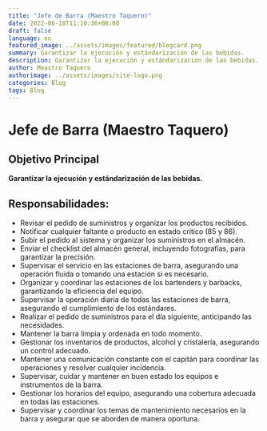 ```yaml
---
title: "Jefe de Barra (Maestro Taquero)"
date: 2022-06-18T11:10:36+08:00
draft: false
language: en
featured_image: ../assets/images/featured/blogcard.png
summary: Garantizar la ejecución y estándarización de las bebidas.
description: Garantizar la ejecución y estándarización de las bebidas.
author: Meastro Taquero
authorimage: ../assets/images/site-logo.png
categories: Blog
tags: Blog
---
```

# Jefe de Barra (Maestro Taquero)

## Objetivo Principal
**Garantizar la ejecución y estándarización de las bebidas.**

## Responsabilidades:

- Revisar el pedido de suministros y organizar los productos recibidos.
- Notificar cualquier faltante o producto en estado crítico (85 y 86).
- Subir el pedido al sistema y organizar los suministros en el almacén.
- Enviar el checklist del almacén general, incluyendo fotografías, para garantizar la precisión.
- Supervisar el servicio en las estaciones de barra, asegurando una operación fluida o tomando una estación si es necesario.
- Organizar y coordinar las estaciones de los bartenders y barbacks, garantizando la eficiencia del equipo.
- Supervisar la operación diaria de todas las estaciones de barra, asegurando el cumplimiento de los estándares.
- Realizar el pedido de suministros para el día siguiente, anticipando las necesidades.
- Mantener la barra limpia y ordenada en todo momento.
- Gestionar los inventarios de productos, alcohol y cristalería, asegurando un control adecuado.
- Mantener una comunicación constante con el capitán para coordinar las operaciones y resolver cualquier incidencia.
- Supervisar, cuidar y mantener en buen estado los equipos e instrumentos de la barra.
- Gestionar los horarios del equipo, asegurando una cobertura adecuada en todas las estaciones.
- Supervisar y coordinar los temas de mantenimiento necesarios en la barra y asegurar que se aborden de manera oportuna.
